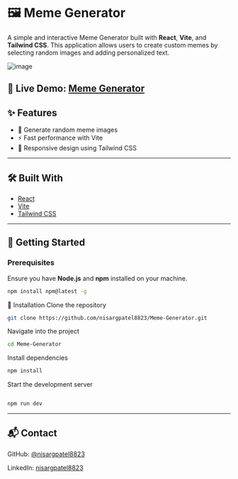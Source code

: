 # 🖼️ Meme Generator

A simple and interactive Meme Generator built with **React**, **Vite**, and **Tailwind CSS**. This application allows users to create custom memes by selecting random images and adding personalized text.

![image](https://github.com/user-attachments/assets/d30b0fa5-34e7-442b-ac54-a8f7dde4a589)


🔗 **Live Demo:** [Meme Generator](https://storied-brioche-f5f4ea.netlify.app/)
---

## ✨ Features

- 🎲 Generate random meme images
- ⚡ Fast performance with Vite
- 🎨 Responsive design using Tailwind CSS

---

## 🛠️ Built With

- [React](https://reactjs.org/)
- [Vite](https://vitejs.dev/)
- [Tailwind CSS](https://tailwindcss.com/)

---

## 🚀 Getting Started

### Prerequisites

Ensure you have **Node.js** and **npm** installed on your machine.

```bash
npm install npm@latest -g
```
🧩 Installation
Clone the repository

```bash
git clone https://github.com/nisargpatel8823/Meme-Generator.git
```
Navigate into the project

```bash
cd Meme-Generator
```
Install dependencies
```bash
npm install
```
Start the development server

```bash

npm run dev
```
---

📬 Contact
---

GitHub: [@nisargpatel8823](https://github.com/nisargpatel8823)

LinkedIn: [nisargpatel8823](https://www.linkedin.com/in/nisargpatel8823/)
